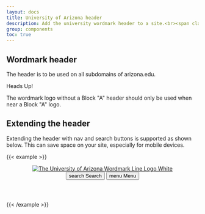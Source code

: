 ```yaml
---
layout: docs
title: University of Arizona header
description: Add the university wordmark header to a site.<br><span class="badge badge-az-custom mt-3">Custom Arizona Bootstrap Component</span>
group: components
toc: true
---
```



## Wordmark header

The header is to be used on all subdomains of arizona.edu.

<div class="alert alert-warning" role="alert">
  <p class="h4 alert-heading mt-0">Heads Up!</p>
  <p class="mb-0">The wordmark logo without a Block "A" header should only be used when near a Block "A" logo.</p>
</div>

## Extending the header

Extending the header with nav and search buttons is supported as shown below. This can save space on your site, especially for mobile devices.

{{< example >}}
<header class="arizona-header text-bg-red" id="header_arizona">
  <div class="container">
    <div class="row justify-content-between">
      <a class="arizona-logo col-auto d-flex align-items-center pe-0" href="https://www.arizona.edu" title="The University of Arizona homepage">
        <img class="arizona-line-logo" alt="The University of Arizona Wordmark Line Logo White" src="https://cdn.digital.arizona.edu/logos/v1.0.0/ua_wordmark_line_logo_white_rgb.min.svg" fetchpriority="high">
      </a>
      <div class="arizona-header-buttons d-lg-none d-flex col-auto px-0">
        <button data-bs-toggle="offcanvas" type="button" data-bs-target="#azMobileNavDemo" aria-controls="azMobileNavDemo" class="btn btn-arizona-header" id="jsAzSearch">
          <span aria-hidden="true" class="icon material-symbols-rounded"> search </span>
          <span class="icon-text"> Search </span>
        </button>
        <button data-bs-toggle="offcanvas" type="button" data-bs-target="#azMobileNavDemo" aria-controls="azMobileNavDemo" class="btn btn-arizona-header">
          <span aria-hidden="true" class="icon material-symbols-rounded"> menu </span>
          <span class="icon-text"> Menu </span>
        </button>
        <!-- Offcanvas mobile navigation -->
      </div>
    </div>
  </div>
</header>
{{< /example >}}
